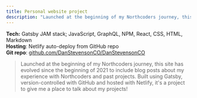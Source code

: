 ```yaml
---
title: Personal website project
description: "Launched at the beginning of my Northcoders journey, this site has evolved since the beginning of 2021 to include blog posts about my experience with Northcoders and past projects. Built using Gatsby, version-controlled with GitHub and hosted with Netlify, it's a project to give me a place to talk about my projects!"
---
```


**Tech:** Gatsby JAM stack; JavaScript, GraphQL, NPM, React, CSS, HTML, Markdown <br/>
**Hosting**: Netlify auto-deploy from GitHub repo <br/>
**Git repo**: <a href="https://github.com/DanStevensonCO/DanStevensonCO" target="_blank">github.com/DanStevensonCO/DanStevensonCO</a>


>Launched at the beginning of my Northcoders journey, this site has evolved since the beginning of 2021 to include blog posts about my experience with Northcoders and past projects. Built using Gatsby, version-controlled with GitHub and hosted with Netlify, it's a project to give me a place to talk about my projects!

